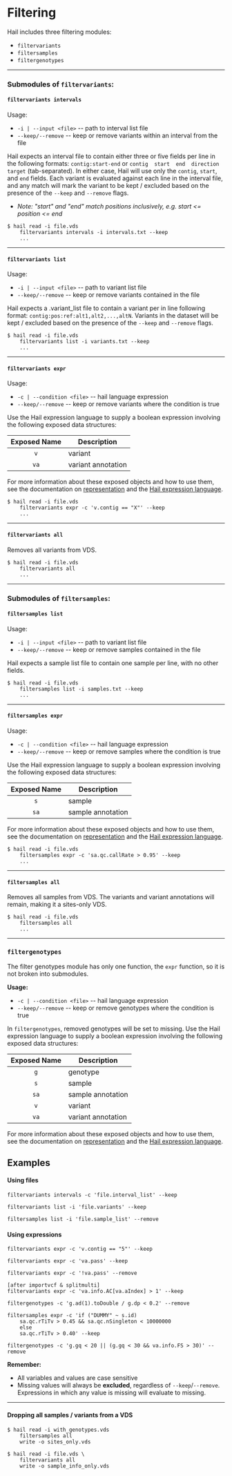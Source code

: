 # Filtering

Hail includes three filtering modules:
 - `filtervariants`
 - `filtersamples`
 - `filtergenotypes`

____

### Submodules of `filtervariants`:

#### `filtervariants intervals`

Usage:

 - `-i | --input <file>` -- path to interval list file
 - `--keep/--remove` -- keep or remove variants within an interval from the file

Hail expects an interval file to contain either three or five fields per line in the following formats: `contig:start-end` or `contig  start  end  direction  target` (tab-separated).  In either case, Hail will use only the `contig`, `start`, and `end` fields.  Each variant is evaluated against each line in the interval file, and any match will mark the variant to be kept / excluded based on the presence of the `--keep` and `--remove` flags.  
 - _Note: "start" and "end" match positions inclusively, e.g. start <= position <= end_

```
$ hail read -i file.vds
    filtervariants intervals -i intervals.txt --keep
    ...
```

____

#### `filtervariants list`

Usage:

 - `-i | --input <file>` -- path to variant list file
 - `--keep/--remove` -- keep or remove variants contained in the file

Hail expects a .variant_list file to contain a variant per in line following format: `contig:pos:ref:alt1,alt2,...,altN`.  Variants in the dataset will be kept / excluded based on the presence of the `--keep` and `--remove` flags.

```
$ hail read -i file.vds
    filtervariants list -i variants.txt --keep
    ...
```

____

#### `filtervariants expr`

Usage:

 - `-c | --condition <file>` -- hail language expression
 - `--keep/--remove` -- keep or remove variants where the condition is true

Use the Hail expression language to supply a boolean expression involving the following exposed data structures:

Exposed Name | Description
:-: | ---
`v`  | variant
`va` | variant annotation
    
For more information about these exposed objects and how to use them, see the documentation on [representation](Representation.md) and the [Hail expression language](HailExpressionLanguage.md).

```
$ hail read -i file.vds
    filtervariants expr -c 'v.contig == "X"' --keep
    ...
```

____

#### `filtervariants all`

Removes all variants from VDS.

```
$ hail read -i file.vds
    filtervariants all
    ...
```

____

### Submodules of `filtersamples`:

#### `filtersamples list`

Usage:

 - `-i | --input <file>` -- path to variant list file
 - `--keep/--remove` -- keep or remove samples contained in the file

Hail expects a sample list file to contain one sample per line, with no other fields.

```
$ hail read -i file.vds
    filtersamples list -i samples.txt --keep
    ...
```

____

#### `filtersamples expr`

Usage:

 - `-c | --condition <file>` -- hail language expression
 - `--keep/--remove` -- keep or remove samples where the condition is true

Use the Hail expression language to supply a boolean expression involving the following exposed data structures:

Exposed Name | Description
:-: | ---
 `s`  | sample
 `sa` | sample annotation
   
For more information about these exposed objects and how to use them, see the documentation on [representation](Representation.md) and the [Hail expression language](HailExpressionLanguage.md).
   
```
$ hail read -i file.vds
    filtersamples expr -c 'sa.qc.callRate > 0.95' --keep
    ...
```

____

#### `filtersamples all`

Removes all samples from VDS.  The variants and variant annotations will remain, making it a sites-only VDS.

```
$ hail read -i file.vds
    filtersamples all
    ...
```

____

### `filtergenotypes`

The filter genotypes module has only one function, the `expr` function, so it is not broken into submodules.  

**Usage:**

 - `-c | --condition <file>` -- hail language expression
 - `--keep/--remove` -- keep or remove genotypes where the condition is true

In `filtergenotypes`, removed genotypes will be set to missing.  Use the Hail expression language to supply a boolean expression involving the following exposed data structures:

Exposed Name | Description
:-: | ---
 `g`  | genotype
 `s`  | sample
 `sa` | sample annotation
 `v`  | variant
 `va` | variant annotation
   
For more information about these exposed objects and how to use them, see the documentation on [representation](Representation.md) and the [Hail expression language](HailExpressionLanguage.md).
   
## Examples 

#### Using files

```
filtervariants intervals -c 'file.interval_list' --keep
```

```
filtervariants list -i 'file.variants' --keep
```

```
filtersamples list -i 'file.sample_list' --remove
```

#### Using expressions

```
filtervariants expr -c 'v.contig == "5"' --keep
```

```
filtervariants expr -c 'va.pass' --keep
```

```
filtervariants expr -c '!va.pass' --remove
```

```
[after importvcf & splitmulti]
filtervariants expr -c 'va.info.AC[va.aIndex] > 1' --keep 
```

```
filtergenotypes -c 'g.ad(1).toDouble / g.dp < 0.2' --remove
```

```
filtersamples expr -c 'if ("DUMMY" ~ s.id) 
    sa.qc.rTiTv > 0.45 && sa.qc.nSingleton < 10000000
    else 
    sa.qc.rTiTv > 0.40' --keep
```

```
filtergenotypes -c 'g.gq < 20 || (g.gq < 30 && va.info.FS > 30)' --remove
```

**Remember:**
 - All variables and values are case sensitive
 - Missing values will always be **excluded**, regardless of `--keep`/`--remove`.  Expressions in which any value is missing will evaluate to missing.
 
____ 
 
#### Dropping all samples / variants from a VDS

```
$ hail read -i with_genotypes.vds 
    filtersamples all 
    write -o sites_only.vds
```

```
$ hail read -i file.vds \
    filtervariants all
    write -o sample_info_only.vds
```
